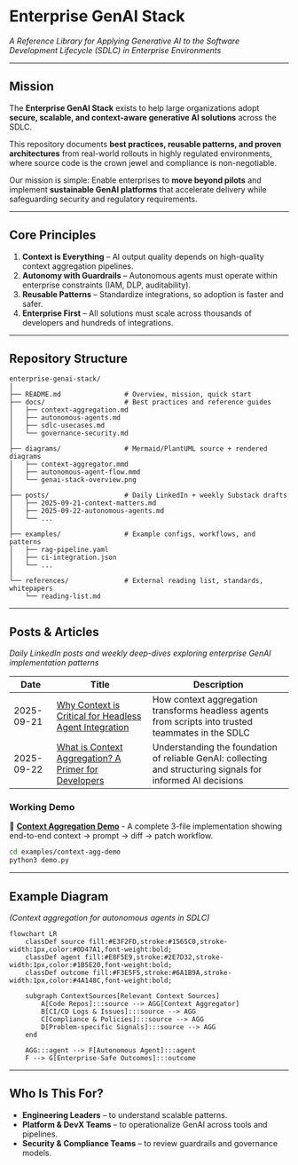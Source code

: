 # **Enterprise GenAI Stack**

*A Reference Library for Applying Generative AI to the Software Development Lifecycle (SDLC) in Enterprise Environments*

---

## **Mission**

The **Enterprise GenAI Stack** exists to help large organizations adopt **secure, scalable, and context-aware generative AI solutions** across the SDLC.

This repository documents **best practices, reusable patterns, and proven architectures** from real-world rollouts in highly regulated environments, where source code is the crown jewel and compliance is non-negotiable.

Our mission is simple:
Enable enterprises to **move beyond pilots** and implement **sustainable GenAI platforms** that accelerate delivery while safeguarding security and regulatory requirements.

---

## **Core Principles**

1. **Context is Everything** – AI output quality depends on high-quality context aggregation pipelines.
2. **Autonomy with Guardrails** – Autonomous agents must operate within enterprise constraints (IAM, DLP, auditability).
3. **Reusable Patterns** – Standardize integrations, so adoption is faster and safer.
4. **Enterprise First** – All solutions must scale across thousands of developers and hundreds of integrations.

---

## **Repository Structure**

```
enterprise-genai-stack/
│
├── README.md                # Overview, mission, quick start
├── docs/                    # Best practices and reference guides
│   ├── context-aggregation.md
│   ├── autonomous-agents.md
│   ├── sdlc-usecases.md
│   └── governance-security.md
│
├── diagrams/                # Mermaid/PlantUML source + rendered diagrams
│   ├── context-aggregator.mmd
│   ├── autonomous-agent-flow.mmd
│   └── genai-stack-overview.png
│
├── posts/                   # Daily LinkedIn + weekly Substack drafts
│   ├── 2025-09-21-context-matters.md
│   ├── 2025-09-22-autonomous-agents.md
│   └── ...
│
├── examples/                # Example configs, workflows, and patterns
│   ├── rag-pipeline.yaml
│   ├── ci-integration.json
│   └── ...
│
└── references/              # External reading list, standards, whitepapers
    └── reading-list.md
```

---

## **Posts & Articles**

*Daily LinkedIn posts and weekly deep-dives exploring enterprise GenAI implementation patterns*

| Date | Title | Description |
|------|-------|-------------|
| 2025-09-21 | [Why Context is Critical for Headless Agent Integration](posts/2025-09-21-why-context-is-critical.md) | How context aggregation transforms headless agents from scripts into trusted teammates in the SDLC |
| 2025-09-22 | [What is Context Aggregation? A Primer for Developers](posts/2025-09-22-what-is-context-aggregation.md) | Understanding the foundation of reliable GenAI: collecting and structuring signals for informed AI decisions |

### **Working Demo**

📁 **[Context Aggregation Demo](examples/context-agg-demo/)** - A complete 3-file implementation showing end-to-end context → prompt → diff → patch workflow.

```bash
cd examples/context-agg-demo
python3 demo.py
```

---

## **Example Diagram**

*(Context aggregation for autonomous agents in SDLC)*

```mermaid
flowchart LR
    classDef source fill:#E3F2FD,stroke:#1565C0,stroke-width:1px,color:#0D47A1,font-weight:bold;
    classDef agent fill:#E8F5E9,stroke:#2E7D32,stroke-width:1px,color:#1B5E20,font-weight:bold;
    classDef outcome fill:#F3E5F5,stroke:#6A1B9A,stroke-width:1px,color:#4A148C,font-weight:bold;

    subgraph ContextSources[Relevant Context Sources]
        A[Code Repos]:::source --> AGG[Context Aggregator]
        B[CI/CD Logs & Issues]:::source --> AGG
        C[Compliance & Policies]:::source --> AGG
        D[Problem-specific Signals]:::source --> AGG
    end

    AGG:::agent --> F[Autonomous Agent]:::agent
    F --> G[Enterprise-Safe Outcomes]:::outcome
```

---

## **Who Is This For?**

* **Engineering Leaders** – to understand scalable patterns.
* **Platform & DevX Teams** – to operationalize GenAI across tools and pipelines.
* **Security & Compliance Teams** – to review guardrails and governance models.
